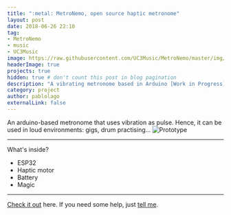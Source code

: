 ```yaml
---
title: ":metal: MetroNemo, open source haptic metronome"
layout: post
date: 2018-06-26 22:10
tag:
- MetroNemo
- music
- UC3Music
image: https://raw.githubusercontent.com/UC3Music/MetroNemo/master/img/logo.png
headerImage: true
projects: true
hidden: true # don't count this post in blog pagination
description: "A vibrating metronome based in Arduino [Work in Progress]"
category: project
author: pablolago
externalLink: false
---
```

An arduino-based metronome that uses vibration as pulse. Hence, it can be used in loud environments: gigs, drum practising...
![Prototype](https://raw.githubusercontent.com/UC3Music/MetroNemo/master/img/image.png)

---

What's inside?

- ESP32
- Haptic motor
- Battery
- Magic

---

[Check it out](https://github.com/UC3Music/MetroNemo) here.
If you need some help, just [tell me](https://github.com/UC3Music/MetroNemo/issues).
